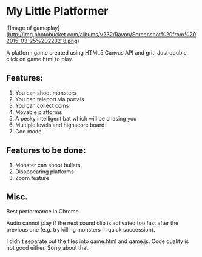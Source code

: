 # My Little Platformer

![Image of gameplay]
(http://img.photobucket.com/albums/v232/Ravon/Screenshot%20from%202015-03-25%20223218.png)

A platform game created using HTML5 Canvas API and grit. Just double click on game.html to play.

## Features:

1. You can shoot monsters
2. You can teleport via portals
3. You can collect coins
3. Movable platforms
3. A pesky intelligent bat which will be chasing you
4. Multiple levels and highscore board
5. God mode

## Features to be done:

1. Monster can shoot bullets
2. Disappearing platforms
3. Zoom feature


## Misc.

Best performance in Chrome.

Audio cannot play if the next sound clip is activated too fast after the previous one (e.g. try killing monsters in quick succession).

I didn't separate out the files into game.html and game.js. Code quality is not good either. Sorry about that.
